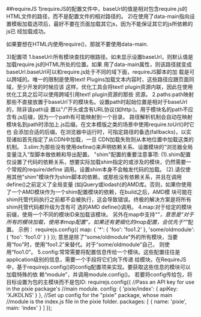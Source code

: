 ##requireJS
1)requireJS的配置文件中，baseUrl的值是相对包含require.js的HTML文件的路径，而不是配置文件的相对路径的。
2)在使用了data-main指向设置模板加载选项后，最好不要在页面加载其它js，因为不能保证其它的js所依赖的js已
  经加载成功。
  <script data-main="scripts/main" src="scripts/require.js"></script>
  <script src="scripts/other.js"></script>
  <!--如果other.js依赖require.js加载的其它js,如jquery之类的，那么other会报错，因为很有可能在other.js
  加载完成后，jquery还没有加载成功。-->
  如果要想在HTML内使用require()，那就不要使用data-main.

3)配置项
    1.baseUrl:所有模块查找的根路径。如未显示设置baseUrl，则默认值是加载require.js的HTML所处的位置。如果
    用了data-main属性，则该路径就变成baseUrl.baseUrl可以和require.js处于不同的域下面，requireJS脚本的加
    载是可以跨域的。唯一的限制是使用text! Plugins加载文本内容时，这些路径应跟页面同域，至少开发的时候应该
    这样。优化工具会将text! plugin资源内联，因此在使用优化工具之后可以使用跨域引用text! plugin资源的那些
    资源。
    2.paths:path映射那些不直接放置于baseUrl下的模块名。设置path时起始位置是相对于baseUrl的，除非该path设
    置以"/"开头或含有URL协议(如http:)。用于模块名的path不应含有.js后缀，因为一个path有可能映射到一个目录。
    路径解析机制会自动在映射模块名到path时添加上.js后缀。在文本模版之类的场景中使用require.toUrl()时它也
    会添加合适的后缀。在浏览器中运行时，可指定路径的备选(fallbacks)，以实现诸如首先指定了从CDN中加载，一旦
    CDN加载失败则从本地位置中加载这类的机制。
    3.slim:为那些没有使用define()来声明依赖关系、设置模块的“浏览器全局变量注入”型脚本做依赖和导出配置。
    "shim"配置的重要注意事项:
      (1).shim配置仅设置了代码的依赖关系，想要实际加载shim指定的或涉及的模块，仍然需要一个常规的require/define
      调用。设置shim本身不会触发代码的加载。
      (2).请仅使用其他"shim"模块作为shim脚本的依赖，或那些没有依赖关系，并且在调用define()之前定义了全局变量
      (如jQuery或lodash)的AMD库。否则，如果你使用了一个AMD模块作为一个shim配置模块的依赖，在build之后，AMD模
      块可能在shim托管代码执行之前都不会被执行，这会导致错误。终极的解决方案是将所有shim托管代码都升级为含有可
      选的AMD define()调用。
    4.map:对于给定的模块前缀，使用一个不同的模块ID来加载该模块。
        另外在map中支持“*”，意思是“对于所有的模块加载，使用本map配置”。如果还有更细化的map配置，会优先于“*”配置。
        示例：
        requirejs.config({
            map: {
                '*': {
                    'foo': 'foo1.2'
                },
                'some/oldmodule': {
                    'foo': 'foo1.0'
                }
            }
        });
        意思是除了“some/oldmodule”外的所有模块，当要用“foo”时，使用“foo1.2”来替代。对于“some/oldmodule”自己，
        则使用“foo1.0”。
    5.config:常常需要将配置信息传给一个模块。这些配置往往是application级别的信息，需要一个手段将它们向下传递
    给模块。在RequireJS中，基于requirejs.config()的config配置项来实现。要获取这些信息的模块可以加载特殊的依
    赖“module”，并调用module.config()。
    若要将config传给包，将目标设置为包的主模块而不是包ID:
    requirejs.config({
        //Pass an API key for use in the pixie package's
        //main module.
        config: {
            'pixie/index': {
                apiKey: 'XJKDLNS'
            }
        },
        //Set up config for the "pixie" package, whose main
        //module is the index.js file in the pixie folder.
        packages: [
            {
                name: 'pixie',
                main: 'index'
            }
        ]
    });